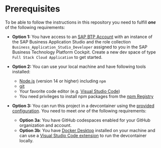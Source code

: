 # Prerequisites

To be able to follow the instructions in this repository you need to fulfill ***one*** of the following requirements:

- **Option 1:** You have access to an [SAP BTP Account](https://developers.sap.com/tutorials/hcp-create-trial-account.html) with an instance of the SAP Business Application Studio and the role collection `Business_Application_Studio_Developer` assigned to you in the SAP Business Technology Platform Cockpit. Create a new dev space of type `Full Stack Cloud Application` to get started.

- **Option 2:** You can use your local machine and have following tools installed:
  - [Node.js](https://nodejs.org/en/) (version 14 or higher) including `npm`
  - [git](https://git-scm.com/book/en/v2/Getting-Started-Installing-Git)
  - Your favorite code editor (e.g. [Visual Studio Code](https://code.visualstudio.com/download))
  - You need privileges to install npm packages from the [npm Registry](https://www.npmjs.com/)

- **Option 3:** You can run this project in a devcontainer using the [provided configuration](/.devcontainer). You need to meet *one* of the following requirements:
  - **Option 3a**: You have GitHub codespaces enabled for your GitHub organization and account.
  - **Option 3b**: You have [Docker Desktop](https://www.docker.com/products/docker-desktop/) installed on your machine and can use a [Visual Studio Code extension](https://marketplace.visualstudio.com/items?itemName=ms-vscode-remote.remote-containers) to run the devcontainer locally.
  